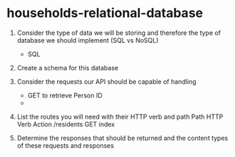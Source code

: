 # households-relational-database
1. Consider the type of data we will be storing and therefore the type of database we should implement (SQL vs NoSQL)
      - SQL
3. Create a schema for this database
   
5. Consider the requests our API should be capable of handling
      - GET to retrieve Person ID 
      - 

  
7. List the routes you will need with their HTTP verb and path
     Path         HTTP Verb  Action 
     /residents   GET        index
     

9. Determine the responses that should be returned and the content types of these requests and responses
